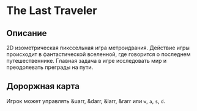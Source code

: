 # The Last Traveler
## Описание
2D изометрическая пикссельная игра метроидвания. Действие игры происходит в фантастической вселенной, где говорится о последнем путешественнике. Главная задача в игре исследовать мир и преодолевать преграды на пути.
## Дороржная карта
Игрок может управлять &uarr, &darr, &larr, &rarr или `w`, `a`, `s`, `d`.
